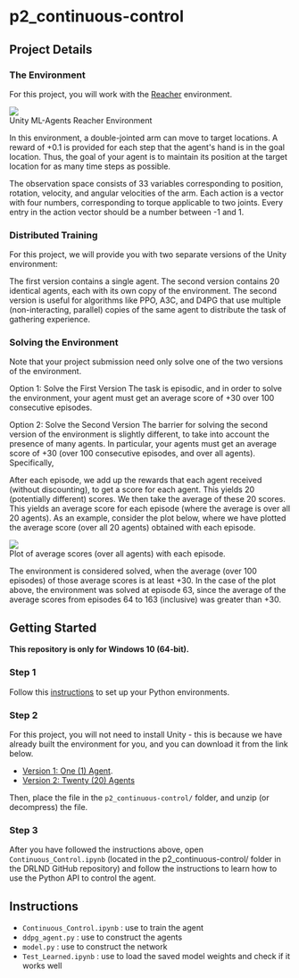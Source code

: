 # p2_continuous-control

## Project Details

### The Environment
For this project, you will work with the [Reacher](https://github.com/Unity-Technologies/ml-agents/blob/master/docs/Learning-Environment-Examples.md#reacher) environment.

![](https://video.udacity-data.com/topher/2018/June/5b1ea778_reacher/reacher.gif)  
Unity ML-Agents Reacher Environment

In this environment, a double-jointed arm can move to target locations. A reward of +0.1 is provided for each step that the agent's hand is in the goal location. Thus, the goal of your agent is to maintain its position at the target location for as many time steps as possible.

The observation space consists of 33 variables corresponding to position, rotation, velocity, and angular velocities of the arm. Each action is a vector with four numbers, corresponding to torque applicable to two joints. Every entry in the action vector should be a number between -1 and 1.

### Distributed Training
For this project, we will provide you with two separate versions of the Unity environment:

The first version contains a single agent.
The second version contains 20 identical agents, each with its own copy of the environment.
The second version is useful for algorithms like PPO, A3C, and D4PG that use multiple (non-interacting, parallel) copies of the same agent to distribute the task of gathering experience.

### Solving the Environment
Note that your project submission need only solve one of the two versions of the environment.

Option 1: Solve the First Version
The task is episodic, and in order to solve the environment, your agent must get an average score of +30 over 100 consecutive episodes.

Option 2: Solve the Second Version
The barrier for solving the second version of the environment is slightly different, to take into account the presence of many agents. In particular, your agents must get an average score of +30 (over 100 consecutive episodes, and over all agents). Specifically,

After each episode, we add up the rewards that each agent received (without discounting), to get a score for each agent. This yields 20 (potentially different) scores. We then take the average of these 20 scores.
This yields an average score for each episode (where the average is over all 20 agents).
As an example, consider the plot below, where we have plotted the average score (over all 20 agents) obtained with each episode.

![](https://video.udacity-data.com/topher/2018/July/5b48f845_unknown/unknown.png)  
Plot of average scores (over all agents) with each episode.

The environment is considered solved, when the average (over 100 episodes) of those average scores is at least +30. In the case of the plot above, the environment was solved at episode 63, since the average of the average scores from episodes 64 to 163 (inclusive) was greater than +30.


## Getting Started

**This repository is only for Windows 10 (64-bit).**

### Step 1
Follow this [instructions](https://github.com/udacity/deep-reinforcement-learning#dependencies) to set up your Python environments.


### Step 2

For this project, you will not need to install Unity - this is because we have already built the environment for you, and you can download it from the link below.
- [Version 1: One (1) Agent](https://s3-us-west-1.amazonaws.com/udacity-drlnd/P2/Reacher/one_agent/Reacher_Windows_x86_64.zip).
- [Version 2: Twenty (20) Agents](https://s3-us-west-1.amazonaws.com/udacity-drlnd/P2/Reacher/Reacher_Windows_x86_64.zip)

Then, place the file in the `p2_continuous-control/` folder, and unzip (or decompress) the file.


### Step 3
After you have followed the instructions above, open `Continuous_Control.ipynb` (located in the p2_continuous-control/ folder in the DRLND GitHub repository) and follow the instructions to learn how to use the Python API to control the agent.


## Instructions

- `Continuous_Control.ipynb` : use to train the agent
- `ddpg_agent.py` : use to construct the agents
- `model.py` : use to construct the network
- `Test_Learned.ipynb` : use to load the saved model weights and check if it works well
